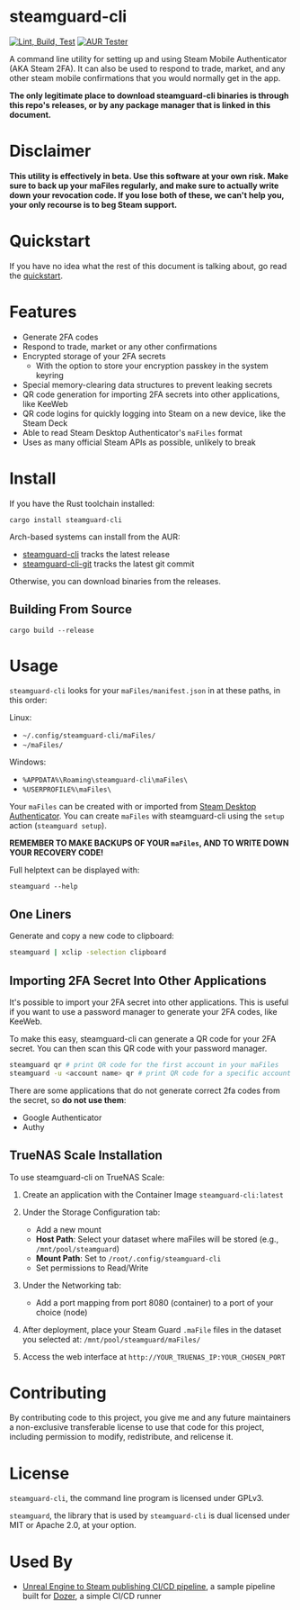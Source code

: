 # steamguard-cli

[![Lint, Build, Test](https://github.com/dyc3/steamguard-cli/actions/workflows/rust.yml/badge.svg)](https://github.com/dyc3/steamguard-cli/actions/workflows/rust.yml)
[![AUR Tester](https://github.com/dyc3/steamguard-cli/actions/workflows/aur-checker.yml/badge.svg)](https://github.com/dyc3/steamguard-cli/actions/workflows/aur-checker.yml)

A command line utility for setting up and using Steam Mobile Authenticator (AKA Steam 2FA). It can also be used to respond to trade, market, and any other steam mobile confirmations that you would normally get in the app.

**The only legitimate place to download steamguard-cli binaries is through this repo's releases, or by any package manager that is linked in this document.**

# Disclaimer

**This utility is effectively in beta. Use this software at your own risk. Make sure to back up your maFiles regularly, and make sure to actually write down your revocation code. If you lose both of these, we can't help you, your only recourse is to beg Steam support.**

# Quickstart

If you have no idea what the rest of this document is talking about, go read the [quickstart](docs/quickstart.md).

# Features

- Generate 2FA codes
- Respond to trade, market or any other confirmations
- Encrypted storage of your 2FA secrets
  - With the option to store your encryption passkey in the system keyring
- Special memory-clearing data structures to prevent leaking secrets
- QR code generation for importing 2FA secrets into other applications, like KeeWeb
- QR code logins for quickly logging into Steam on a new device, like the Steam Deck
- Able to read Steam Desktop Authenticator's `maFiles` format
- Uses as many official Steam APIs as possible, unlikely to break

# Install

If you have the Rust toolchain installed:

```
cargo install steamguard-cli
```

Arch-based systems can install from the AUR:

- [steamguard-cli](https://aur.archlinux.org/packages/steamguard-cli/) tracks the latest release
- [steamguard-cli-git](https://aur.archlinux.org/packages/steamguard-cli-git/) tracks the latest git commit

Otherwise, you can download binaries from the releases.

## Building From Source

```
cargo build --release
```

# Usage

`steamguard-cli` looks for your `maFiles/manifest.json` in at these paths, in this order:

Linux:

- `~/.config/steamguard-cli/maFiles/`
- `~/maFiles/`

Windows:

- `%APPDATA%\Roaming\steamguard-cli\maFiles\`
- `%USERPROFILE%\maFiles\`

Your `maFiles` can be created with or imported from [Steam Desktop Authenticator][SDA]. You can create `maFiles` with steamguard-cli using the `setup` action (`steamguard setup`).

**REMEMBER TO MAKE BACKUPS OF YOUR `maFiles`, AND TO WRITE DOWN YOUR RECOVERY CODE!**

[SDA]: https://github.com/Jessecar96/SteamDesktopAuthenticator

Full helptext can be displayed with:

```
steamguard --help
```

## One Liners

Generate and copy a new code to clipboard:

```bash
steamguard | xclip -selection clipboard
```

## Importing 2FA Secret Into Other Applications

It's possible to import your 2FA secret into other applications. This is useful if you want to use a password manager to generate your 2FA codes, like KeeWeb.

To make this easy, steamguard-cli can generate a QR code for your 2FA secret. You can then scan this QR code with your password manager.

```bash
steamguard qr # print QR code for the first account in your maFiles
steamguard -u <account name> qr # print QR code for a specific account
```

There are some applications that do not generate correct 2fa codes from the secret, so **do not use them**:

- Google Authenticator
- Authy

## TrueNAS Scale Installation

To use steamguard-cli on TrueNAS Scale:

1. Create an application with the Container Image `steamguard-cli:latest`

2. Under the Storage Configuration tab:

   - Add a new mount
   - **Host Path**: Select your dataset where maFiles will be stored (e.g., `/mnt/pool/steamguard`)
   - **Mount Path**: Set to `/root/.config/steamguard-cli`
   - Set permissions to Read/Write

3. Under the Networking tab:

   - Add a port mapping from port 8080 (container) to a port of your choice (node)

4. After deployment, place your Steam Guard `.maFile` files in the dataset you selected at:
   `/mnt/pool/steamguard/maFiles/`

5. Access the web interface at `http://YOUR_TRUENAS_IP:YOUR_CHOSEN_PORT`

# Contributing

By contributing code to this project, you give me and any future maintainers a non-exclusive transferable license to use that code for this project, including permission to modify, redistribute, and relicense it.

# License

`steamguard-cli`, the command line program is licensed under GPLv3.

`steamguard`, the library that is used by `steamguard-cli` is dual licensed under MIT or Apache 2.0, at your option.

# Used By

- [Unreal Engine to Steam publishing CI/CD pipeline](https://github.com/kasp1/dozer-pipelines), a sample pipeline built for [Dozer](https://github.com/kasp1/Dozer), a simple CI/CD runner

